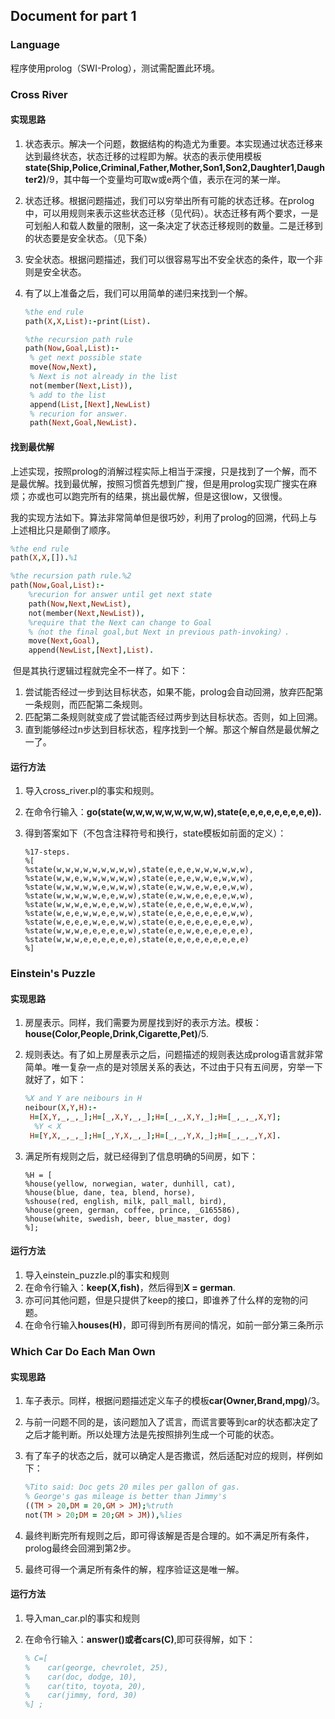 ## Document for part 1

### Language

程序使用prolog（SWI-Prolog），测试需配置此环境。

### Cross River

#### 实现思路

1. 状态表示。解决一个问题，数据结构的构造尤为重要。本实现通过状态迁移来达到最终状态，状态迁移的过程即为解。状态的表示使用模板**state(Ship,Police,Criminal,Father,Mother,Son1,Son2,Daughter1,Daughter2)**/9，其中每一个变量均可取w或e两个值，表示在河的某一岸。

2. 状态迁移。根据问题描述，我们可以穷举出所有可能的状态迁移。在prolog中，可以用规则来表示这些状态迁移（见代码）。状态迁移有两个要求，一是可划船人和载人数量的限制，这一条决定了状态迁移规则的数量。二是迁移到的状态要是安全状态。（见下条）

3. 安全状态。根据问题描述，我们可以很容易写出不安全状态的条件，取一个非则是安全状态。

4. 有了以上准备之后，我们可以用简单的递归来找到一个解。

   ~~~prolog
   %the end rule
   path(X,X,List):-print(List).

   %the recursion path rule
   path(Now,Goal,List):-
   	% get next possible state
   	move(Now,Next),
   	% Next is not already in the list
   	not(member(Next,List)),
   	% add to the list
   	append(List,[Next],NewList)
   	% recurion for answer.
   	path(Next,Goal,NewList).
   ~~~

#### 找到最优解

​    上述实现，按照prolog的消解过程实际上相当于深搜，只是找到了一个解，而不是最优解。找到最优解，按照习惯首先想到广搜，但是用prolog实现广搜实在麻烦；亦或也可以跑完所有的结果，挑出最优解，但是这很low，又很慢。

   我的实现方法如下。算法非常简单但是很巧妙，利用了prolog的回溯，代码上与上述相比只是颠倒了顺序。

~~~prolog
%the end rule
path(X,X,[]).%1

%the recursion path rule.%2
path(Now,Goal,List):-
	%recurion for answer until get next state 
	path(Now,Next,NewList),
	not(member(Next,NewList)),
	%require that the Next can change to Goal
	%（not the final goal,but Next in previous path-invoking）. 
	move(Next,Goal),
	append(NewList,[Next],List).
~~~

​     但是其执行逻辑过程就完全不一样了。如下：

1. 尝试能否经过一步到达目标状态，如果不能，prolog会自动回溯，放弃匹配第一条规则，而匹配第二条规则。
2. 匹配第二条规则就变成了尝试能否经过两步到达目标状态。否则，如上回溯。
3. 直到能够经过n步达到目标状态，程序找到一个解。那这个解自然是最优解之一了。

#### 运行方法

1. 导入cross_river.pl的事实和规则。

2. 在命令行输入：**go(state(w,w,w,w,w,w,w,w,w),state(e,e,e,e,e,e,e,e,e)).**

3. 得到答案如下（不包含注释符号和换行，state模板如前面的定义）：

   ~~~
   %17-steps.
   %[
   %state(w,w,w,w,w,w,w,w,w),state(e,e,e,w,w,w,w,w,w),
   %state(w,w,e,w,w,w,w,w,w),state(e,e,e,w,w,e,w,w,w),
   %state(w,w,w,w,w,e,w,w,w),state(e,w,w,e,w,e,e,w,w),
   %state(w,w,w,w,w,e,e,w,w),state(e,w,w,e,e,e,e,w,w),
   %state(w,w,w,e,w,e,e,w,w),state(e,e,e,e,w,e,e,w,w),
   %state(w,e,e,w,w,e,e,w,w),state(e,e,e,e,e,e,e,w,w),
   %state(w,e,e,e,w,e,e,w,w),state(e,e,e,e,e,e,e,e,w),
   %state(w,w,w,e,e,e,e,e,w),state(e,e,w,e,e,e,e,e,e),
   %state(w,w,w,e,e,e,e,e,e),state(e,e,e,e,e,e,e,e,e)
   %]
   ~~~

### Einstein's Puzzle 

#### 实现思路

1. 房屋表示。同样，我们需要为房屋找到好的表示方法。模板：**house(Color,People,Drink,Cigarette,Pet)**/5.

2. 规则表达。有了如上房屋表示之后，问题描述的规则表达成prolog语言就非常简单。唯一复杂一点的是对领居关系的表达，不过由于只有五间房，穷举一下就好了，如下：

   ~~~prolog
   %X and Y are neibours in H
   neibour(X,Y,H):-
   	H=[X,Y,_,_,_];H=[_,X,Y,_,_];H=[_,_,X,Y,_];H=[_,_,_,X,Y];
   	 %Y < X
   	H=[Y,X,_,_,_];H=[_,Y,X,_,_];H=[_,_,Y,X,_];H=[_,_,_,Y,X].
   ~~~

3. 满足所有规则之后，就已经得到了信息明确的5间房，如下：

   ~~~
   %H = [
   %house(yellow, norwegian, water, dunhill, cat), 
   %house(blue, dane, tea, blend, horse),
   %shouse(red, english, milk, pall_mall, bird), 
   %house(green, german, coffee, prince, _G165586), 
   %house(white, swedish, beer, blue_master, dog)
   %];
   ~~~

#### 运行方法

  1. 导入einstein_puzzle.pl的事实和规则
  2. 在命令行输入：**keep(X,fish)**，然后得到**X = german**.
  3. 亦可问其他问题，但是只提供了keep的接口，即谁养了什么样的宠物的问题。
  4. 在命令行输入**houses(H)**，即可得到所有房间的情况，如前一部分第三条所示
### Which Car Do Each Man Own 

####  实现思路

1. 车子表示。同样，根据问题描述定义车子的模板**car(Owner,Brand,mpg)**/3。

2. 与前一问题不同的是，该问题加入了谎言，而谎言要等到car的状态都决定了之后才能判断。所以处理方法是先按照排列生成一个可能的状态。

3. 有了车子的状态之后，就可以确定人是否撒谎，然后适配对应的规则，样例如下：

   ~~~prolog
   %Tito said: Doc gets 20 miles per gallon of gas.
   % George's gas mileage is better than Jimmy's
   ((TM > 20,DM = 20,GM > JM);%truth
   not(TM > 20;DM = 20;GM > JM)),%lies
   ~~~

4. 最终判断完所有规则之后，即可得该解是否是合理的。如不满足所有条件，prolog最终会回溯到第2步。

5. 最终可得一个满足所有条件的解，程序验证这是唯一解。

#### 运行方法

1. 导入man_car.pl的事实和规则

2. 在命令行输入：**answer()**或者**cars(C)**,即可获得解，如下：

   ~~~prolog
   % C=[
   %	car(george, chevrolet, 25), 
   %	car(doc, dodge, 10), 
   %	car(tito, toyota, 20), 
   %	car(jimmy, ford, 30)
   %] ;
   ~~~